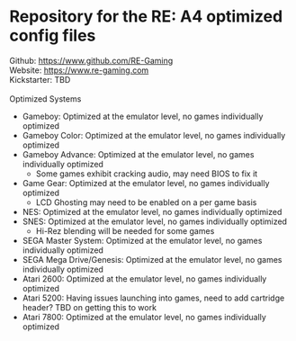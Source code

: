 # Repository for the RE: A4 optimized config files

Github: https://www.github.com/RE-Gaming <br />
Website: https://www.re-gaming.com <br />
Kickstarter: TBD <br />
<br />
Optimized Systems <br />
- Gameboy: Optimized at the emulator level, no games individually optimized
- Gameboy Color: Optimized at the emulator level, no games individually optimized
- Gameboy Advance: Optimized at the emulator level, no games individually optimized
  - Some games exhibit cracking audio, may need BIOS to fix it
- Game Gear: Optimized at the emulator level, no games individually optimized 
  - LCD Ghosting may need to be enabled on a per game basis
- NES: Optimized at the emulator level, no games individually optimized
- SNES: Optimized at the emulator level, no games individually optimized
  - Hi-Rez blending will be needed for some games
- SEGA Master System: Optimized at the emulator level, no games individually optimized
- SEGA Mega Drive/Genesis: Optimized at the emulator level, no games individually optimized
- Atari 2600: Optimized at the emulator level, no games individually optimized
- Atari 5200: Having issues launching into games, need to add cartridge header? TBD on getting this to work
- Atari 7800: Optimized at the emulator level, no games individually optimized 
